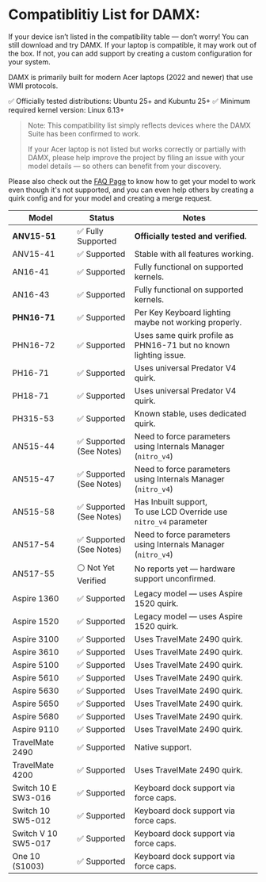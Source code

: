 # Compatiblitiy List for DAMX:
If your device isn’t listed in the compatibility table — don’t worry! You can still download and try DAMX. If your laptop is compatible, it may work out of the box. If not, you can add support by creating a custom configuration for your system.

DAMX is primarily built for modern Acer laptops (2022 and newer) that use WMI protocols.

✅ Officially tested distributions: Ubuntu 25+ and Kubuntu 25+
✅ Minimum required kernel version: Linux 6.13+

> Note: This compatibility list simply reflects devices where the DAMX Suite has been confirmed to work.
>
>If your Acer laptop is not listed but works correctly or partially with DAMX, please help improve the project by filing an issue with your model details — so others can benefit from your discovery.
>

Please also check out the [FAQ Page](https://github.com/PXDiv/Div-Acer-Manager-Max/blob/main/FAQ.md) to know how to get your model to work even though it's not supported, and you can even help others by creating a quirk config and for your model and creating a merge request. 




| Model               | Status                 | Notes                                                            |
| ------------------- | ---------------------- | ---------------------------------------------------------------- |
| **ANV15-51**        | ✅ Fully Supported      | **Officially tested and verified.**                                  |
| ANV15-41            | ✅ Supported            | Stable with all features working.                                |
| AN16-41             | ✅ Supported            | Fully functional on supported kernels.                           |
| AN16-43             | ✅ Supported            | Fully functional on supported kernels.                           |
| **PHN16-71**        | ✅ Supported |  Per Key Keyboard lighting maybe not working properly.                 |
| PHN16-72            | ✅ Supported            | Uses same quirk profile as PHN16-71 but no known lighting issue. |
| PH16-71             | ✅ Supported            | Uses universal Predator V4 quirk.                                |
| PH18-71             | ✅ Supported            | Uses universal Predator V4 quirk.                                |
| PH315-53            | ✅ Supported            | Known stable, uses dedicated quirk.                              |
| AN515-44            | ✅ Supported <br> (See Notes)  | Need to force parameters <br> using Internals Manager (`nitro_v4`)|
| AN515-47            | ✅ Supported <br> (See Notes)  | Need to force parameters <br> using Internals Manager (`nitro_v4`)|
| AN515-58            | ✅ Supported <br> (See Notes)| Has Inbuilt support, <br> To use LCD Override use `nitro_v4` parameter|
| AN517-54            | ✅ Supported <br> (See Notes)  | Need to force parameters <br> using Internals Manager (`nitro_v4`)|
| AN517-55            | ⚪ Not Yet Verified     | No reports yet — hardware support unconfirmed.                   |
| Aspire 1360         | ✅ Supported            | Legacy model — uses Aspire 1520 quirk.                           |
| Aspire 1520         | ✅ Supported            | Legacy model — uses Aspire 1520 quirk.                           |
| Aspire 3100         | ✅ Supported            | Uses TravelMate 2490 quirk.                                      |
| Aspire 3610         | ✅ Supported            | Uses TravelMate 2490 quirk.                                      |
| Aspire 5100         | ✅ Supported            | Uses TravelMate 2490 quirk.                                      |
| Aspire 5610         | ✅ Supported            | Uses TravelMate 2490 quirk.                                      |
| Aspire 5630         | ✅ Supported            | Uses TravelMate 2490 quirk.                                      |
| Aspire 5650         | ✅ Supported            | Uses TravelMate 2490 quirk.                                      |
| Aspire 5680         | ✅ Supported            | Uses TravelMate 2490 quirk.                                      |
| Aspire 9110         | ✅ Supported            | Uses TravelMate 2490 quirk.                                      |
| TravelMate 2490     | ✅ Supported            | Native support.                                                  |
| TravelMate 4200     | ✅ Supported            | Uses TravelMate 2490 quirk.                                      |
| Switch 10 E SW3-016 | ✅ Supported            | Keyboard dock support via force caps.                            |
| Switch 10 SW5-012   | ✅ Supported            | Keyboard dock support via force caps.                            |
| Switch V 10 SW5-017 | ✅ Supported            | Keyboard dock support via force caps.                            |
| One 10 (S1003)      | ✅ Supported            | Keyboard dock support via force caps.                            |
